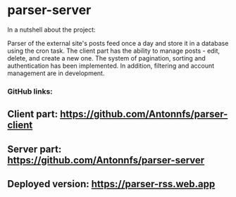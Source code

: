 # parser-server

In a nutshell about the project:

Parser of the external site's posts feed once a day and store it in a database using the cron task. The client part has the ability to manage posts - edit, delete, and create a new one. The system of pagination, sorting and authentication has been implemented. In addition, filtering and account management are in development.

### GitHub links:
## Client part: https://github.com/Antonnfs/parser-client
## Server part: https://github.com/Antonnfs/parser-server


## Deployed version: https://parser-rss.web.app
